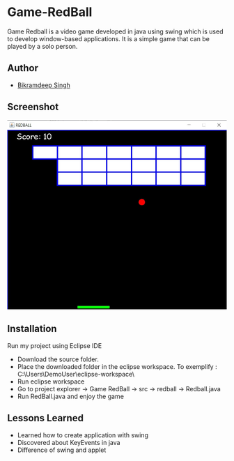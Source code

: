 # Game-RedBall
Game Redball is a video game developed in java using swing which is used to develop window-based applications. It is a simple game that can be played by a solo person.

## Author

- [Bikramdeep Singh](https://github.com/BikramdeepSingh)

  
## Screenshot

![App Screenshot](https://github.com/BikramdeepSingh/Game-RedBall/blob/master/media/preview.jpg?raw=true)

  
## Installation 

Run my project using Eclipse IDE

- Download the source folder.
- Place the downloaded folder in the eclipse workspace.
    To exemplify : C:\Users\DemoUser\eclipse-workspace\
- Run eclipse workspace 
- Go to project explorer -> Game RedBall -> src -> redball -> Redball.java
- Run RedBall.java and enjoy the game


## Lessons Learned

- Learned how to create application with swing
- Discovered about KeyEvents in java
- Difference of swing and applet 




  